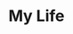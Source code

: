 ---
layout: list
title: My Life
slug: My_Life
menu: true
submenu: false
order: 3
description: >
  나의 학교 생활 및 일상 생활을 올리는 곳
---